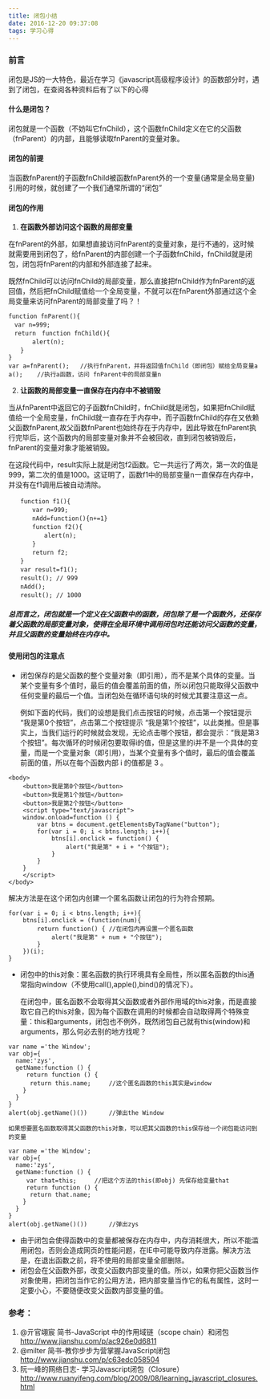 ```yaml
---
title: 闭包小结
date: 2016-12-20 09:37:08
tags: 学习心得
---
```

### 前言
闭包是JS的一大特色，最近在学习《javascript高级程序设计》的函数部分时，遇到了闭包，在查阅各种资料后有了以下的心得
#### 什么是闭包？
闭包就是一个函数（不妨叫它fnChild），这个函数fnChild定义在它的父函数（fnParent）的内部，且能够读取fnParent的变量对象。
#### 闭包的前提
当函数fnParent的子函数fnChild被函数fnParent外的一个变量(通常是全局变量)引用的时候，就创建了一个我们通常所谓的“闭包”

#### 闭包的作用
1. **在函数外部访问这个函数的局部变量**

在fnParent的外部，如果想直接访问fnParent的变量对象，是行不通的，这时候就需要用到闭包了，给fnParent的内部创建一个子函数fnChild，fnChild就是闭包，闭包将fnParent的内部和外部连接了起来。

既然fnChild可以访问fnChild的局部变量，那么直接把fnChild作为fnParent的返回值，然后把fnChild赋值给一个全局变量，不就可以在fnParent外部通过这个全局变量来访问fnParent的局部变量了吗？！
```
function fnParent(){
　var n=999;
　return　function fnChild(){
　　　　alert(n);
　　}
}
var a=fnParent();   //执行fnParent，并将返回值fnChild（即闭包）赋给全局变量a
a();    //执行a函数，访问 fnParent中的局部变量n
```

2. **让函数的局部变量一直保存在内存中不被销毁**

当从fnParent中返回它的子函数fnChild时，fnChild就是闭包，如果把fnChild赋值给一个全局变量，fnChild就一直存在于内存中，而子函数fnChild的存在又依赖父函数fnParent,故父函数fnParent也始终存在于内存中，因此导致在fnParent执行完毕后，这个函数内的局部变量对象并不会被回收，直到闭包被销毁后，fnParent的变量对象才能被销毁。

在这段代码中，result实际上就是闭包f2函数。它一共运行了两次，第一次的值是999，第二次的值是1000。这证明了，函数f1中的局部变量n一直保存在内存中，并没有在f1调用后被自动清除。
```
　　function f1(){
　　　　var n=999;
　　　　nAdd=function(){n+=1}
　　　　function f2(){
　　　　　　alert(n);
　　　　}
　　　　return f2;
　　}
　　var result=f1();
　　result(); // 999
　　nAdd();
　　result(); // 1000
```

##### 总而言之，闭包就是一个定义在父函数中的函数，闭包除了是一个函数外，还保存着父函数的局部变量对象，使得在全局环境中调用闭包时还能访问父函数的变量，并且父函数的变量始终在内存中。

#### 使用闭包的注意点

* 闭包保存的是父函数的整个变量对象（即引用），而不是某个具体的变量。当某个变量有多个值时，最后的值会覆盖前面的值，所以闭包只能取得父函数中任何变量的最后一个值。当闭包处在循环语句块的时候尤其要注意这一点。

    例如下面的代码，我们的设想是我们点击按钮的时候，点击第一个按钮提示 “我是第0个按钮”，点击第二个按钮提示 “我是第1个按钮”，以此类推。但是事实上，当我们运行的时候就会发现，无论点击哪个按钮，都会提示：“我是第3个按钮”。每次循环的时候闭包要取得i的值，但是这里的i并不是一个具体的变量，而是一个变量对象（即引用），当某个变量有多个值时，最后的值会覆盖前面的值，所以在每个函数内部 i 的值都是 3 。


```
<body>
    <button>我是第0个按钮</button>
    <button>我是第1个按钮</button>
    <button>我是第2个按钮</button>
    <script type="text/javascript">
    window.onload=function () {
        var btns = document.getElementsByTagName("button");
        for(var i = 0; i < btns.length; i++){
            btns[i].onclick = function() {
                alert("我是第" + i + "个按钮");
            }
        }
    }
    </script>
</body>
```
解决方法是在这个闭包内创建一个匿名函数让闭包的行为符合预期。
```
for(var i = 0; i < btns.length; i++){
    btns[i].onclick = (function(num){
        return function() { //在闭包内再设置一个匿名函数
            alert("我是第" + num + "个按钮");
        }
    })(i);
}
```

* 闭包中的this对象：匿名函数的执行环境具有全局性，所以匿名函数的this通常指向window（不使用call(),apple(),bind()的情况下）。

    在闭包中，匿名函数不会取得其父函数或者外部作用域的this对象，而是直接取它自己的this对象，因为每个函数在调用的时候都会自动取得两个特殊变量：this和arguments，闭包也不例外，既然闭包自己就有this(window)和arguments，那么何必去别的地方找呢？
```
var name ='the Window';
var obj={
  name:'zys',
  getName:function () {
     return function () {
      return this.name;     //这个匿名函数的this其实是window
    }
  }
}
alert(obj.getName()())      //弹出the Window
```


    如果想要匿名函数取得其父函数的this对象，可以把其父函数的this保存给一个闭包能访问到的变量

```
var name ='the Window';
var obj={
  name:'zys',
  getName:function () {
     var that=this;     //把这个方法的this(即obj) 先保存给变量that
     return function () {
      return that.name;
    }
  }
}
alert(obj.getName()())      //弹出zys
```


* 由于闭包会使得函数中的变量都被保存在内存中，内存消耗很大，所以不能滥用闭包，否则会造成网页的性能问题，在IE中可能导致内存泄露。解决方法是，在退出函数之前，将不使用的局部变量全部删除。
* 闭包会在父函数外部，改变父函数内部变量的值。所以，如果你把父函数当作对象使用，把闭包当作它的公用方法，把内部变量当作它的私有属性，这时一定要小心，不要随便改变父函数内部变量的值。

### 参考：
1. @亓官翊宸  简书-JavaScript 中的作用域链（scope chain）和闭包
http://www.jianshu.com/p/ac926e0d6811
2. @milter  简书-教你步步为营掌握JavaScript闭包
http://www.jianshu.com/p/c63edc058504
3. 阮一峰的网络日志- 学习Javascript闭包（Closure）
http://www.ruanyifeng.com/blog/2009/08/learning_javascript_closures.html


